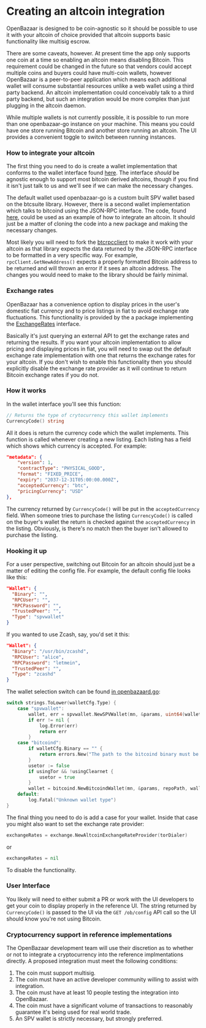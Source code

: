 Creating an altcoin integration
===============================

OpenBazaar is designed to be coin-agnostic so it should be possible to use it with your altcoin of choice provided that altcoin
supports basic functionality like multisig escrow. 

There are some caveats, however. At present time the app only supports one coin at a time so enabling an altcoin means disabling 
Bitcoin. This requirement could be changed in the future so that vendors could accept multiple coins and buyers could have multi-coin
wallets, however OpenBazaar is a peer-to-peer application which means each additional wallet will consume substantial resources unlike
a web wallet using a third party backend. An altcoin implementation could conceivably talk to a third party backend, but such an integration
would be more complex than just plugging in the altcoin daemon. 

While multiple wallets is not currently possible, it is possible to run more than one openbazaar-go instance on your machine. This means
you could have one store running Bitcoin and another store running an altcoin. The UI provides a convenient toggle to switch between
running instances. 

### How to integrate your altcoin

The first thing you need to do is create a wallet implementation that conforms to the wallet interface found [here](https://github.com/OpenBazaar/wallet-interface).
The interface *should* be agnostic enough to support most bitcoin derived altcoins, though if you find it isn't just talk to us and we'll see if
we can make the necessary changes. 

The default wallet used openbazaar-go is a custom built SPV wallet based on the btcsuite library. However, there is a second wallet implementation
which talks to bitcoind using the JSON-RPC interface. The code, found [here](https://github.com/OpenBazaar/openbazaar-go/tree/master/bitcoin/bitcoind), could be
used as an example of how to integrate an altcoin. It should just be a matter of cloning the code into a new package and making the necessary changes.

Most likely you will need to fork the [btcrpcclient](https://github.com/btcsuite/btcrpcclient) to make it work with your altcoin as that library expects the data
returned by the JSON-RPC interface to be formatted in a very specific way. For example, `rpcClient.GetNewAddress()` expects a properly formatted Bitcoin address to 
be returned and will thrown an error if it sees an altcoin address. The changes you would need to make to the library should be fairly minimal.

### Exchange rates

OpenBazaar has a convenience option to display prices in the user's domestic fiat currency and to price listings in fiat to avoid exchange rate 
fluctuations. This functionality is provided by the a package implementing the [ExchangeRates](https://github.com/OpenBazaar/openbazaar-go/blob/master/bitcoin/exchangerates.go) interface.

Basically it's just querying an external API to get the exchange rates and returning the results. If you want your altcoin implementation to allow pricing and displaying prices
in fiat, you will need to swap out the default exchange rate implementation with one that returns the exchange rates for your altcoin. If you don't wish to enable
this functionality then you should explicitly disable the exchange rate provider as it will continue to return Bitcoin exchange rates if you do not. 

### How it works

In the wallet interface you'll see this function:
```go
// Returns the type of crytocurrency this wallet implements
CurrencyCode() string
```

All it does is return the currency code which the wallet implements. This function is called whenever creating a new listing. Each listing has a field which shows which currency is accepted.
For example: 
```json
"metadata": {
    "version": 1,
    "contractType": "PHYSICAL_GOOD",
    "format": "FIXED_PRICE",
    "expiry": "2037-12-31T05:00:00.000Z",
    "acceptedCurrency": "btc",
    "pricingCurrency": "USD"
},
```
The currency returned by `CurrencyCode()` will be put in the `acceptedCurrency` field. When someone tries to purchase the listing `CurrencyCode()` is called on the buyer's wallet the return is
checked against the `acceptedCurrency` in the listing. Obviously, is there's no match then the buyer isn't allowed to purchase the listing.

### Hooking it up

For a user perspective, switching out Bitcoin for an altcoin should just be a matter of editing the config file. For example, the default config file looks like this:
```json
"Wallet": {
  "Binary": "",
  "RPCUser": "",
  "RPCPassword": "",
  "TrustedPeer": "",
  "Type": "spvwallet"
}
```
If you wanted to use Zcash, say, you'd set it this:
```json
"Wallet": {
  "Binary": "/usr/bin/zcashd",
  "RPCUser": "alice",
  "RPCPassword": "letmein",
  "TrustedPeer": "",
  "Type": "zcashd"
}
```

The wallet selection switch can be found [in openbazaard.go](https://github.com/OpenBazaar/openbazaar-go/blob/master/openbazaard.go):
```go
switch strings.ToLower(walletCfg.Type) {
	case "spvwallet":
		wallet, err = spvwallet.NewSPVWallet(mn, &params, uint64(walletCfg.MaxFee), uint64(walletCfg.LowFeeDefault), uint64(walletCfg.MediumFeeDefault), uint64(walletCfg.HighFeeDefault), walletCfg.FeeAPI, repoPath, sqliteDB, "OpenBazaar", walletCfg.TrustedPeer, torDialer, ml)
		if err != nil {
			log.Error(err)
			return err
		}
	case "bitcoind":
		if walletCfg.Binary == "" {
			return errors.New("The path to the bitcoind binary must be specified in the config file when using bitcoind")
		}
		usetor := false
		if usingTor && !usingClearnet {
			usetor = true
		}
		wallet = bitcoind.NewBitcoindWallet(mn, &params, repoPath, walletCfg.TrustedPeer, walletCfg.Binary, walletCfg.RPCUser, walletCfg.RPCPassword, usetor, controlPort)
	default:
		log.Fatal("Unknown wallet type")
}
```
The final thing you need to do is add a case for your wallet. Inside that case you might also want to set the exchange rate provider:
```go
exchangeRates = exchange.NewAltcoinExchangeRateProvider(torDialer)
```
or 
```go
exchangeRates = nil
```
To disable the functionality.

### User Interface

You likely will need to either submit a PR or work with the UI developers to get your coin to display properly in the reference UI. The string returned by 
`CurrencyCode()` is passed to the UI via the `GET /ob/config` API call so the UI should know you're not using Bitcoin.

### Cryptocurrency support in reference implementations

The OpenBazaar development team will use their discretion as to whether or not to integrate a cryptocurrency into the reference implmentations directly. A proposed integration must meet the following conditions:

1. The coin must support multisig.
2. The coin must have an active developer community willing to assist with integration.
3. The coin must have at least 10 people testing the integration into OpenBazaar.
4. The coin must have a significant volume of transactions to reasonably guarantee it's being used for real world trade.
5. An SPV wallet is strictly necessary, but strongly preferred.




